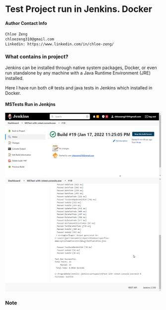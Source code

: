 # Test Project run in Jenkins. Docker



#### Author Contact Info
```
Chloe Zeng
chloezeng310@gmail.com
Linkedin: https://www.linkedin.com/in/chloe-zeng/
```


### What contains in project?
Jenkins can be installed through native system packages, Docker, or even run standalone by any machine with a Java Runtime Environment (JRE) installed.

Here I have run both c# tests and java tests in Jenkins which installed in Docker.

#### MSTests Run in Jenkjns


<img src="images/jenkin1.png" alt="jenkin-mstest" width="700"/>

<img src="images/jenkin2.png" alt="jenkins-mstest" width="700"/>


### Note

